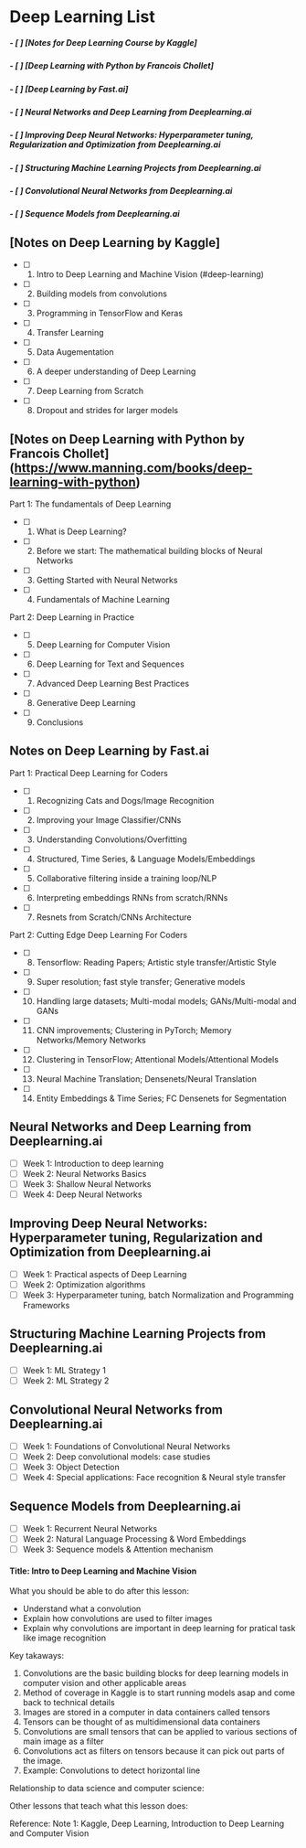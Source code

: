 # Deep Learning List

##### - [ ] [Notes for Deep Learning Course by Kaggle]
##### - [ ] [Deep Learning with Python by Francois Chollet]
##### - [ ] [Deep Learning by Fast.ai]
##### - [ ] Neural Networks and Deep Learning from Deeplearning.ai
##### - [ ] Improving Deep Neural Networks: Hyperparameter tuning, Regularization and Optimization from Deeplearning.ai
##### - [ ] Structuring Machine Learning Projects from Deeplearning.ai
##### - [ ] Convolutional Neural Networks from Deeplearning.ai
##### - [ ] Sequence Models from Deeplearning.ai
 
## [Notes on Deep Learning by Kaggle]

- [ ] 1. Intro to Deep Learning and Machine Vision (#deep-learning)
- [ ] 2. Building models from convolutions
- [ ] 3. Programming in TensorFlow and Keras
- [ ] 4. Transfer Learning 
- [ ] 5. Data Augementation
- [ ] 6. A deeper understanding of Deep Learning
- [ ] 7. Deep Learning from Scratch 
- [ ] 8. Dropout and strides for larger models

## [Notes on Deep Learning with Python by Francois Chollet] (https://www.manning.com/books/deep-learning-with-python)

Part 1: The fundamentals of Deep Learning
- [ ] 1. What is Deep Learning? 
- [ ] 2. Before we start: The mathematical building blocks of Neural Networks
- [ ] 3. Getting Started with Neural Networks 
- [ ] 4. Fundamentals of Machine Learning

Part 2: Deep Learning in Practice
- [ ] 5. Deep Learning for Computer Vision
- [ ] 6. Deep Learning for Text and Sequences
- [ ] 7. Advanced Deep Learning Best Practices
- [ ] 8. Generative Deep Learning 
- [ ] 9. Conclusions

## Notes on Deep Learning by Fast.ai 

Part 1: Practical Deep Learning for Coders
- [ ] 1. Recognizing Cats and Dogs/Image Recognition
- [ ] 2. Improving your Image Classifier/CNNs
- [ ] 3. Understanding Convolutions/Overfitting
- [ ] 4. Structured, Time Series, & Language Models/Embeddings
- [ ] 5. Collaborative filtering inside a training loop/NLP
- [ ] 6. Interpreting embeddings RNNs from scratch/RNNs
- [ ] 7. Resnets from Scratch/CNNs Architecture 

Part 2: Cutting Edge Deep Learning For Coders 
- [ ] 8. Tensorflow: Reading Papers; Artistic style transfer/Artistic Style
- [ ] 9. Super resolution; fast style transfer; Generative models
- [ ] 10. Handling large datasets; Multi-modal models; GANs/Multi-modal and GANs
- [ ] 11. CNN improvements; Clustering in PyTorch; Memory Networks/Memory Networks
- [ ] 12. Clustering in TensorFlow; Attentional Models/Attentional Models 
- [ ] 13. Neural Machine Translation; Densenets/Neural Translation
- [ ] 14. Entity Embeddings & Time Series; FC Densenets for Segmentation

## Neural Networks and Deep Learning from Deeplearning.ai

- [ ] Week 1: Introduction to deep learning
- [ ] Week 2: Neural Networks Basics
- [ ] Week 3: Shallow Neural Networks
- [ ] Week 4: Deep Neural Networks

## Improving Deep Neural Networks: Hyperparameter tuning, Regularization and Optimization from Deeplearning.ai

- [ ] Week 1: Practical aspects of Deep Learning 
- [ ] Week 2: Optimization algorithms 
- [ ] Week 3: Hyperparameter tuning, batch Normalization and Programming Frameworks

## Structuring Machine Learning Projects from Deeplearning.ai

- [ ] Week 1: ML Strategy 1
- [ ] Week 2: ML Strategy 2

## Convolutional Neural Networks from Deeplearning.ai

- [ ] Week 1: Foundations of Convolutional Neural Networks
- [ ] Week 2: Deep convolutional models: case studies
- [ ] Week 3: Object Detection
- [ ] Week 4: Special applications: Face recognition & Neural style transfer

## Sequence Models from Deeplearning.ai

- [ ] Week 1: Recurrent Neural Networks
- [ ] Week 2: Natural Language Processing & Word Embeddings
- [ ] Week 3: Sequence models & Attention mechanism

<a name="deep-learning"></a>
#### Title: Intro to Deep Learning and Machine Vision
What you should be able to do after this lesson: 
  - Understand what a convolution
  - Explain how convolutions are used to filter images
  - Explain why convolutions are important in deep learning for pratical task like image recognition

Key takaways:

1. Convolutions are the basic building blocks for deep learning models in computer vision and other applicable areas
2. Method of coverage in Kaggle is to start running models asap and come back to technical details
3. Images are stored in a computer in data containers called tensors
4. Tensors can be thought of as multidimensional data containers
5. Convolutions are small tensors that can be applied to various sections of main image as a filter
6. Convolutions act as filters on tensors because it can pick out parts of the image. 
7. Example: Convolutions to detect horizontal line 

Relationship to data science and computer science: 

Other lessons that teach what this lesson does: 

Reference: Note 1: Kaggle, Deep Learning, Introduction to Deep Learning and Computer Vision
